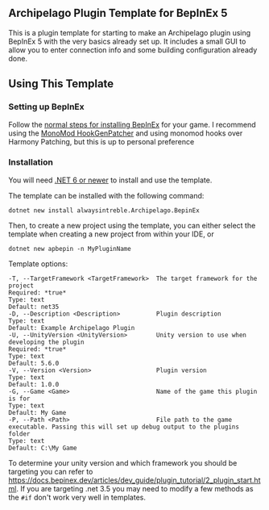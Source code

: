 ﻿## Archipelago Plugin Template for BepInEx 5

This is a plugin template for starting to make an Archipelago plugin using BepInEx 5 with the very basics already set up.
It includes a small GUI to allow you to enter connection info and some building configuration already done.

## Using This Template

### Setting up BepInEx

Follow the [normal steps for installing BepInEx](https://docs.bepinex.dev/v5.4.16/articles/user_guide/installation/index.html)
for your game. I recommend using the
[MonoMod HookGenPatcher](https://github.com/harbingerofme/Bepinex.Monomod.HookGenPatcher/releases) and using monomod
hooks over Harmony Patching, but this is up to personal preference

### Installation

You will need [.NET 6 or newer](https://dotnet.microsoft.com/download) to install and use the template.

The template can be installed with the following command:
```
dotnet new install alwaysintreble.Archipelago.BepinEx
```

Then, to create a new project using the template, you can either select the template when creating a new project 
from within your IDE, or
```
dotnet new apbepin -n MyPluginName
```

Template options:
```
-T, --TargetFramework <TargetFramework>  The target framework for the project
Required: *true*
Type: text
Default: net35
-D, --Description <Description>          Plugin description
Type: text
Default: Example Archipelago Plugin
-U, --UnityVersion <UnityVersion>        Unity version to use when developing the plugin
Required: *true*
Type: text
Default: 5.6.0
-V, --Version <Version>                  Plugin version
Type: text
Default: 1.0.0
-G, --Game <Game>                        Name of the game this plugin is for
Type: text
Default: My Game
-P, --Path <Path>                        File path to the game executable. Passing this will set up debug output to the plugins folder
Type: text
Default: C:\My Game
```

To determine your unity version and which framework you should be targeting you can refer to
https://docs.bepinex.dev/articles/dev_guide/plugin_tutorial/2_plugin_start.html.
If you are targeting .net 3.5 you may need to modify a few methods as the `#if` don't work very well in templates.
